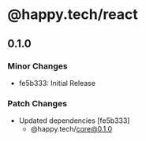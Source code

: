 # @happy.tech/react

## 0.1.0

### Minor Changes

- fe5b333: Initial Release

### Patch Changes

- Updated dependencies [fe5b333]
  - @happy.tech/core@0.1.0
